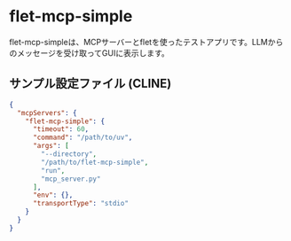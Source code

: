 # flet-mcp-simple
flet-mcp-simpleは、MCPサーバーとfletを使ったテストアプリです。LLMからのメッセージを受け取ってGUIに表示します。

## サンプル設定ファイル (CLINE) 

```json
{
  "mcpServers": {
    "flet-mcp-simple": {
      "timeout": 60,
      "command": "/path/to/uv",
      "args": [
        "--directory",
        "/path/to/flet-mcp-simple",
        "run",
        "mcp_server.py"
      ],
      "env": {},
      "transportType": "stdio"
    }
  }
}
```
